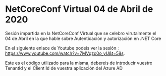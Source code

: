 # NetCoreConf Virtual 04 de Abril de 2020
Sesión impartida en la NetCoreConf Virtual que se celebro virutalmente  el 04 de Abril en la que hable sobre Autenticación y autorización en .NET Core

En el siguiente enlace de Youtube podeis ver la sesión :
https://www.youtube.com/watch?v=7MVqzo0o_yU&t=58s. 

Este es el código utilizado para la misma, debereis de introducir vuestro TenantId y el Client Id de vuestra aplicación del Azure AD
